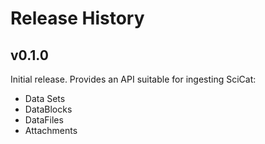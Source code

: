 # Release History

## v0.1.0
Initial release. Provides an API suitable for ingesting SciCat:
- Data Sets
- DataBlocks
- DataFiles
- Attachments